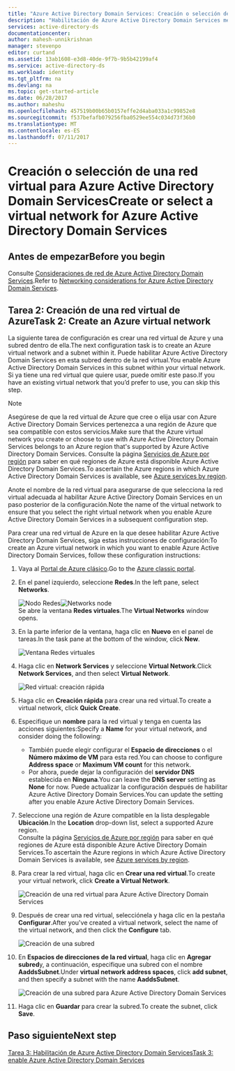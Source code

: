 ```yaml
---
title: "Azure Active Directory Domain Services: Creación o selección de una red virtual | Microsoft Docs"
description: "Habilitación de Azure Active Directory Domain Services mediante el Portal de Azure clásico"
services: active-directory-ds
documentationcenter: 
author: mahesh-unnikrishnan
manager: stevenpo
editor: curtand
ms.assetid: 13ab1608-e3d8-40de-9f7b-9b5b42199af4
ms.service: active-directory-ds
ms.workload: identity
ms.tgt_pltfrm: na
ms.devlang: na
ms.topic: get-started-article
ms.date: 06/28/2017
ms.author: maheshu
ms.openlocfilehash: 457519b00b65b0157effe2d4aba033a1c99852e8
ms.sourcegitcommit: f537befafb079256fba0529ee554c034d73f36b0
ms.translationtype: MT
ms.contentlocale: es-ES
ms.lasthandoff: 07/11/2017
---
```

# <a name="create-or-select-a-virtual-network-for-azure-active-directory-domain-services"></a><span data-ttu-id="dbb9c-103">Creación o selección de una red virtual para Azure Active Directory Domain Services</span><span class="sxs-lookup"><span data-stu-id="dbb9c-103">Create or select a virtual network for Azure Active Directory Domain Services</span></span>
## <a name="before-you-begin"></a><span data-ttu-id="dbb9c-104">Antes de empezar</span><span class="sxs-lookup"><span data-stu-id="dbb9c-104">Before you begin</span></span>
<span data-ttu-id="dbb9c-105">Consulte [Consideraciones de red de Azure Active Directory Domain Services](active-directory-ds-networking.md).</span><span class="sxs-lookup"><span data-stu-id="dbb9c-105">Refer to [Networking considerations for Azure Active Directory Domain Services](active-directory-ds-networking.md).</span></span>

## <a name="task-2-create-an-azure-virtual-network"></a><span data-ttu-id="dbb9c-106">Tarea 2: Creación de una red virtual de Azure</span><span class="sxs-lookup"><span data-stu-id="dbb9c-106">Task 2: Create an Azure virtual network</span></span>
<span data-ttu-id="dbb9c-107">La siguiente tarea de configuración es crear una red virtual de Azure y una subred dentro de ella.</span><span class="sxs-lookup"><span data-stu-id="dbb9c-107">The next configuration task is to create an Azure virtual network and a subnet within it.</span></span> <span data-ttu-id="dbb9c-108">Puede habilitar Azure Active Directory Domain Services en esta subred dentro de la red virtual.</span><span class="sxs-lookup"><span data-stu-id="dbb9c-108">You enable Azure Active Directory Domain Services in this subnet within your virtual network.</span></span> <span data-ttu-id="dbb9c-109">Si ya tiene una red virtual que quiere usar, puede omitir este paso.</span><span class="sxs-lookup"><span data-stu-id="dbb9c-109">If you have an existing virtual network that you’d prefer to use, you can skip this step.</span></span>

> [!NOTE]
> <span data-ttu-id="dbb9c-110">Asegúrese de que la red virtual de Azure que cree o elija usar con Azure Active Directory Domain Services pertenezca a una región de Azure que sea compatible con estos servicios.</span><span class="sxs-lookup"><span data-stu-id="dbb9c-110">Make sure that the Azure virtual network you create or choose to use with Azure Active Directory Domain Services belongs to an Azure region that's supported by Azure Active Directory Domain Services.</span></span> <span data-ttu-id="dbb9c-111">Consulte la página [Servicios de Azure por región](https://azure.microsoft.com/regions/#services/) para saber en qué regiones de Azure está disponible Azure Active Directory Domain Services.</span><span class="sxs-lookup"><span data-stu-id="dbb9c-111">To ascertain the Azure regions in which Azure Active Directory Domain Services is available, see [Azure services by region](https://azure.microsoft.com/regions/#services/).</span></span>
>
><span data-ttu-id="dbb9c-112">Anote el nombre de la red virtual para asegurarse de que selecciona la red virtual adecuada al habilitar Azure Active Directory Domain Services en un paso posterior de la configuración.</span><span class="sxs-lookup"><span data-stu-id="dbb9c-112">Note the name of the virtual network to ensure that you select the right virtual network when you enable Azure Active Directory Domain Services in a subsequent configuration step.</span></span>


<span data-ttu-id="dbb9c-113">Para crear una red virtual de Azure en la que desee habilitar Azure Active Directory Domain Services, siga estas instrucciones de configuración:</span><span class="sxs-lookup"><span data-stu-id="dbb9c-113">To create an Azure virtual network in which you want to enable Azure Active Directory Domain Services, follow these configuration instructions:</span></span>

1. <span data-ttu-id="dbb9c-114">Vaya al [Portal de Azure clásico](https://manage.windowsazure.com).</span><span class="sxs-lookup"><span data-stu-id="dbb9c-114">Go to the [Azure classic portal](https://manage.windowsazure.com).</span></span>
2. <span data-ttu-id="dbb9c-115">En el panel izquierdo, seleccione **Redes**.</span><span class="sxs-lookup"><span data-stu-id="dbb9c-115">In the left pane, select **Networks**.</span></span>

    <span data-ttu-id="dbb9c-116">![Nodo Redes](./media/active-directory-domain-services-getting-started/networks-node.png)</span><span class="sxs-lookup"><span data-stu-id="dbb9c-116">![Networks node](./media/active-directory-domain-services-getting-started/networks-node.png)</span></span>  
    <span data-ttu-id="dbb9c-117">Se abre la ventana **Redes virtuales**.</span><span class="sxs-lookup"><span data-stu-id="dbb9c-117">The **Virtual Networks** window opens.</span></span>
3. <span data-ttu-id="dbb9c-118">En la parte inferior de la ventana, haga clic en **Nuevo** en el panel de tareas.</span><span class="sxs-lookup"><span data-stu-id="dbb9c-118">In the task pane at the bottom of the window, click **New**.</span></span>

    ![Ventana Redes virtuales](./media/active-directory-domain-services-getting-started/virtual-networks.png)
4. <span data-ttu-id="dbb9c-120">Haga clic en **Network Services** y seleccione **Virtual Network**.</span><span class="sxs-lookup"><span data-stu-id="dbb9c-120">Click **Network Services**, and then select **Virtual Network**.</span></span>

    ![Red virtual: creación rápida](./media/active-directory-domain-services-getting-started/virtual-network-quickcreate.png)
5. <span data-ttu-id="dbb9c-122">Haga clic en **Creación rápida** para crear una red virtual.</span><span class="sxs-lookup"><span data-stu-id="dbb9c-122">To create a virtual network, click **Quick Create**.</span></span>

6. <span data-ttu-id="dbb9c-123">Especifique un **nombre** para la red virtual y tenga en cuenta las acciones siguientes:</span><span class="sxs-lookup"><span data-stu-id="dbb9c-123">Specify a **Name** for your virtual network, and consider doing the following:</span></span>
    * <span data-ttu-id="dbb9c-124">También puede elegir configurar el **Espacio de direcciones** o el **Número máximo de VM** para esta red.</span><span class="sxs-lookup"><span data-stu-id="dbb9c-124">You can choose to configure **Address space** or **Maximum VM count** for this network.</span></span>
    * <span data-ttu-id="dbb9c-125">Por ahora, puede dejar la configuración del **servidor DNS** establecida en **Ninguna**.</span><span class="sxs-lookup"><span data-stu-id="dbb9c-125">You can leave the **DNS server** setting as **None** for now.</span></span> <span data-ttu-id="dbb9c-126">Puede actualizar la configuración después de habilitar Azure Active Directory Domain Services.</span><span class="sxs-lookup"><span data-stu-id="dbb9c-126">You can update the setting after you enable Azure Active Directory Domain Services.</span></span>
7. <span data-ttu-id="dbb9c-127">Seleccione una región de Azure compatible en la lista desplegable **Ubicación**.</span><span class="sxs-lookup"><span data-stu-id="dbb9c-127">In the **Location** drop-down list, select a supported Azure region.</span></span>  
    <span data-ttu-id="dbb9c-128">Consulte la página [Servicios de Azure por región](https://azure.microsoft.com/regions/#services/) para saber en qué regiones de Azure está disponible Azure Active Directory Domain Services.</span><span class="sxs-lookup"><span data-stu-id="dbb9c-128">To ascertain the Azure regions in which Azure Active Directory Domain Services is available, see [Azure services by region](https://azure.microsoft.com/regions/#services/).</span></span>
8. <span data-ttu-id="dbb9c-129">Para crear la red virtual, haga clic en **Crear una red virtual**.</span><span class="sxs-lookup"><span data-stu-id="dbb9c-129">To create your virtual network, click **Create a Virtual Network**.</span></span>

    ![Creación de una red virtual para Azure Active Directory Domain Services](./media/active-directory-domain-services-getting-started/create-vnet.png)
9. <span data-ttu-id="dbb9c-131">Después de crear una red virtual, selecciónela y haga clic en la pestaña **Configurar**.</span><span class="sxs-lookup"><span data-stu-id="dbb9c-131">After you've created a virtual network, select the name of the virtual network, and then click the **Configure** tab.</span></span>

    ![Creación de una subred](./media/active-directory-domain-services-getting-started/create-vnet-properties.png)
10. <span data-ttu-id="dbb9c-133">En **Espacios de direcciones de la red virtual**, haga clic en **Agregar subred**y, a continuación, especifique una subred con el nombre **AaddsSubnet**.</span><span class="sxs-lookup"><span data-stu-id="dbb9c-133">Under **virtual network address spaces**, click **add subnet**, and then specify a subnet with the name **AaddsSubnet**.</span></span>

    ![Creación de una subred para Azure Active Directory Domain Services](./media/active-directory-domain-services-getting-started/create-vnet-add-subnet.png)

11. <span data-ttu-id="dbb9c-135">Haga clic en **Guardar** para crear la subred.</span><span class="sxs-lookup"><span data-stu-id="dbb9c-135">To create the subnet, click **Save**.</span></span>


## <a name="next-step"></a><span data-ttu-id="dbb9c-136">Paso siguiente</span><span class="sxs-lookup"><span data-stu-id="dbb9c-136">Next step</span></span>
[<span data-ttu-id="dbb9c-137">Tarea 3: Habilitación de Azure Active Directory Domain Services</span><span class="sxs-lookup"><span data-stu-id="dbb9c-137">Task 3: enable Azure Active Directory Domain Services</span></span>](active-directory-ds-getting-started-enableaadds.md)
